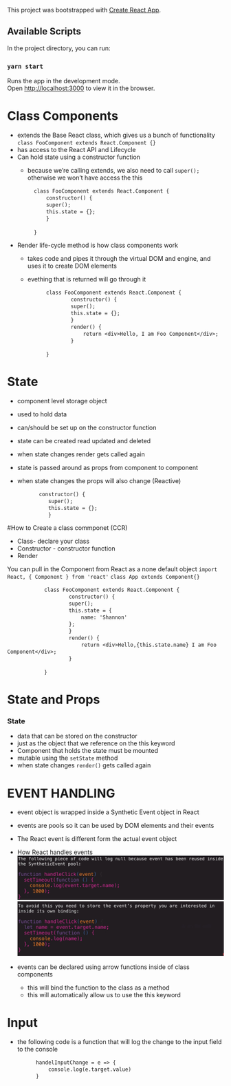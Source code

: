 This project was bootstrapped with [Create React App](https://github.com/facebook/create-react-app).

## Available Scripts

In the project directory, you can run:

### `yarn start`

Runs the app in the development mode.<br />
Open [http://localhost:3000](http://localhost:3000) to view it in the browser.

# Class Components
* extends the Base React class, which gives us a bunch of functionality
`class FooComponent extends React.Component {}`
* has access to the React API and Lifecycle
* Can hold state using a constructor function
    * because we’re calling extends, we also need to call `super();` otherwise we won’t have access the this

            class FooComponent extends React.Component {
                constructor() {
                super();
                this.state = {};
                }

            }
* Render life-cycle method is how class components work
    * takes code and pipes it through the virtual DOM and engine, and uses it to create DOM elements
    * evething that is returned will go through it
    

                class FooComponent extends React.Component {
                        constructor() {
                        super();
                        this.state = {};
                        }
                        render() {
                            return <div>Hello, I am Foo Component</div>;
                        }

                }


# State
* component level storage object
* used to hold data
* can/should be set up on the constructor function
* state can be created read updated and deleted
* when state changes render gets called again
* state is passed around as props from component to component
* when state changes the props will also change (Reactive)

             constructor() {
                super();
                this.state = {};
                }




#How to Create a class commponet (CCR)
* Class- declare your class
* Constructor - constructor function
* Render

You can pull in the Component from React as a none default object
`import React, { Component } from 'react'`
`class App extends Component{}`


                class FooComponent extends React.Component {
                        constructor() {
                        super();
                        this.state = {
                            name: 'Shannon'
                        };
                        }
                        render() {
                            return <div>Hello,{this.state.name} I am Foo Component</div>;
                        }

                }


# State and Props
### State
* data that can be stored on the constructor
* just as the object that we reference on the this keyword
* Component that holds the state must be mounted
* mutable using the `setState` method
* when state changes `render()` gets called again



# EVENT HANDLING
* event object is wrapped inside a Synthetic Event object in React
*  events are pools so it can be used by DOM elements and their events
* The React event is different form the actual event object
* How React handles events
![JSEvent](./src/img/event1.jpg "JS Event")
![JSEvent](./src/img/event2.jpg "JS Event")

* events can be declared using arrow functions inside of class components
    * this will bind the function to the class as a method
    * this will automatically allow us to use the this keyword 


# Input
* the following code is a function that will log the change to the input field to the console

            handelInputChange = e => {
                console.log(e.target.value)
            }